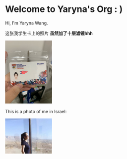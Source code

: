 # Welcome to Yaryna's Org : )

Hi, I'm Yaryna Wang.

这张我学生卡上的照片 **虽然加了十层滤镜hhh**

<img src="assets/my-student-card.jpg" alt="my-student-card" width="30%" />

This is a photo of me in Israel:

<img src="assets/in-Israel.jpg" alt="in-Israel" width="30%" />
